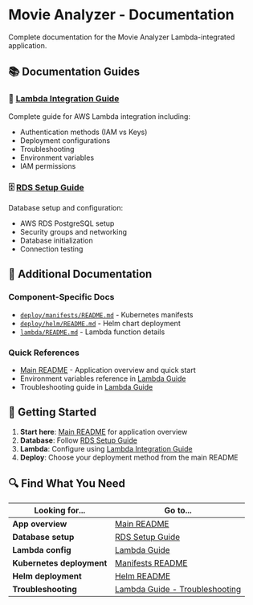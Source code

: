 # Movie Analyzer - Documentation

Complete documentation for the Movie Analyzer Lambda-integrated application.

## 📚 Documentation Guides

### 🚀 [Lambda Integration Guide](./LAMBDA_GUIDE.md)
Complete guide for AWS Lambda integration including:
- Authentication methods (IAM vs Keys)
- Deployment configurations
- Troubleshooting
- Environment variables
- IAM permissions

### 🗄️ [RDS Setup Guide](./RDS_SETUP.md) 
Database setup and configuration:
- AWS RDS PostgreSQL setup
- Security groups and networking
- Database initialization
- Connection testing

## 📁 Additional Documentation

### Component-Specific Docs
- [`deploy/manifests/README.md`](../deploy/manifests/README.md) - Kubernetes manifests
- [`deploy/helm/README.md`](../deploy/helm/README.md) - Helm chart deployment
- [`lambda/README.md`](../lambda/README.md) - Lambda function details

### Quick References
- [Main README](../README.md) - Application overview and quick start
- Environment variables reference in [Lambda Guide](./LAMBDA_GUIDE.md#environment-variables)
- Troubleshooting guide in [Lambda Guide](./LAMBDA_GUIDE.md#troubleshooting)

## 🎯 Getting Started

1. **Start here**: [Main README](../README.md) for application overview
2. **Database**: Follow [RDS Setup Guide](./RDS_SETUP.md) 
3. **Lambda**: Configure using [Lambda Integration Guide](./LAMBDA_GUIDE.md)
4. **Deploy**: Choose your deployment method from the main README

## 🔍 Find What You Need

| Looking for... | Go to... |
|----------------|----------|
| **App overview** | [Main README](../README.md) |
| **Database setup** | [RDS Setup Guide](./RDS_SETUP.md) |
| **Lambda config** | [Lambda Guide](./LAMBDA_GUIDE.md) |
| **Kubernetes deployment** | [Manifests README](../deploy/manifests/README.md) |
| **Helm deployment** | [Helm README](../deploy/helm/README.md) |
| **Troubleshooting** | [Lambda Guide - Troubleshooting](./LAMBDA_GUIDE.md#troubleshooting) | 
